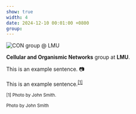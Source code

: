 ```yaml
---
show: true
width: 4
date: 2024-12-10 00:01:00 +0800
group:
---
```

<div>
  <img data-src="{{ 'assets/images/photos/CON_groupm.jpg' | relative_url }}" class="lazy w-100 rounded" 
    src="{{ '/assets/images/empty_300x200.png' | relative_url }}" data-toggle="tooltip" data-placement="top" title="CON group @ LMU">
  <div class="card-body">
    <p class="card-text">
      <strong>Cellular and Organismic Networks</strong> group at <strong>LMU</strong>.
    </p>
    <p>
    This is an example sentence. <span title="Photo by John Smith">📷</span>
</p>
<p>
    This is an example sentence.<sup><a href="#footnote1">[1]</a></sup>
</p>

<p id="footnote1"><small>[1] Photo by John Smith.</small></p>
<p><small>Photo by John Smith</small></p>
  </div>
</div>
